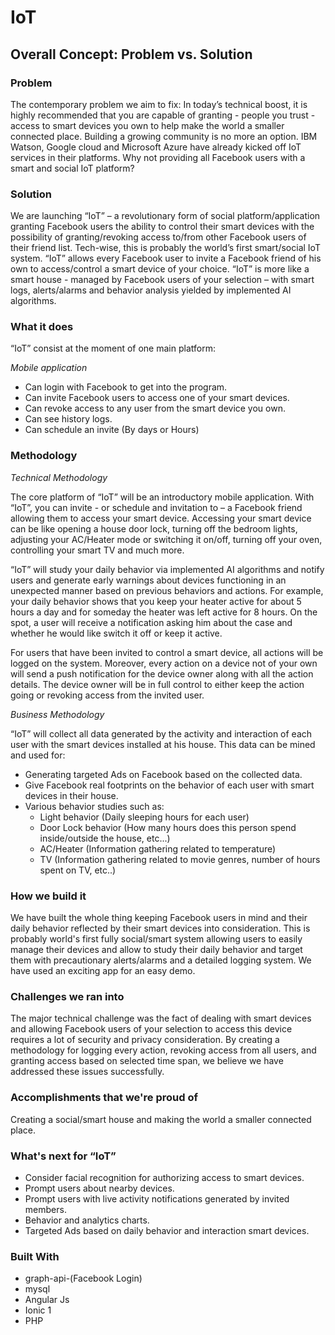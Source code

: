 # IoT
## Overall Concept: Problem vs. Solution

### Problem
The contemporary problem we aim to fix: In today’s technical boost, it is highly recommended that you are capable of granting - people you trust - access to smart devices you own to help make the world a smaller connected place. Building a growing community is no more an option. IBM Watson, Google cloud and Microsoft Azure have already kicked off IoT services in their platforms. Why not providing all Facebook users with a smart and social IoT platform?

### Solution
We are launching “IoT” – a revolutionary form of social platform/application granting Facebook users the ability to control their smart devices with the possibility of granting/revoking access to/from other Facebook users of their friend list. Tech-wise, this is probably the world’s first smart/social IoT system. “IoT” allows every Facebook user to invite a Facebook friend of his own to access/control a smart device of your choice. “IoT” is more like a smart house - managed by Facebook users of your selection – with smart logs, alerts/alarms and behavior analysis yielded by implemented AI algorithms. 

### What it does
“IoT” consist at the moment of one main platform:

_Mobile application_
* 	Can login with Facebook to get into the program.
* 	Can invite Facebook users to access one of your smart devices.
* 	Can revoke access to any user from the smart device you own.
* 	Can see history logs.
* 	Can schedule an invite (By days or Hours)

### Methodology

_Technical Methodology_

The core platform of “IoT” will be an introductory mobile application. With “IoT”, you can invite - or schedule and invitation to – a Facebook friend allowing them to access your smart device. Accessing your smart device can be like opening a house door lock, turning off the bedroom lights, adjusting your AC/Heater mode or switching it on/off, turning off your oven, controlling your smart TV and much more. 

“IoT” will study your daily behavior via implemented AI algorithms and notify users and generate early warnings about devices functioning in an unexpected manner based on previous behaviors and actions. For example, your daily behavior shows that you keep your heater active for about 5 hours a day and for someday the heater was left active for 8 hours. On the spot, a user will receive a notification asking him about the case and whether he would like switch it off or keep it active.

For users that have been invited to control a smart device, all actions will be logged on the system. Moreover, every action on a device not of your own will send a push notification for the device owner along with all the action details. The device owner will be in full control to either keep the action going or revoking access from the invited user.

_Business Methodology_

“IoT” will collect all data generated by the activity and interaction of each user with the smart devices installed at his house. This data can be mined and used for:
*	Generating targeted Ads on Facebook based on the collected data.
*	Give Facebook real footprints on the behavior of each user with smart devices in their house.
*	Various behavior studies such as:
    *	Light behavior (Daily sleeping hours for each user)
    *	Door Lock behavior (How many hours does this person spend inside/outside the house, etc...)
    *	AC/Heater (Information gathering related to temperature)
    *	TV (Information gathering related to movie genres, number of hours spent on TV, etc..)
    	
### How we build it
We have built the whole thing keeping Facebook users in mind and their daily behavior reflected by their smart devices into consideration. This is probably world's first fully social/smart system allowing users to easily manage their devices and allow to study their daily behavior and target them with precautionary alerts/alarms and a detailed logging system. We have used an exciting app for an easy demo.

### Challenges we ran into
The major technical challenge was the fact of dealing with smart devices and allowing Facebook users of your selection to access this device requires a lot of security and privacy consideration. By creating a methodology for logging every action, revoking access from all users, and granting access based on selected time span, we believe we have addressed these issues successfully.

### Accomplishments that we're proud of
Creating a social/smart house and making the world a smaller connected place.

### What's next for “IoT”
*  Consider facial recognition for authorizing access to smart devices.
*	Prompt users about nearby devices.
*	Prompt users with live activity notifications generated by invited members.
*	Behavior and analytics charts.
*	Targeted Ads based on daily behavior and interaction smart devices.

### Built With
*	graph-api-(Facebook Login)
*	mysql
*	Angular Js
*  Ionic 1
*  PHP


